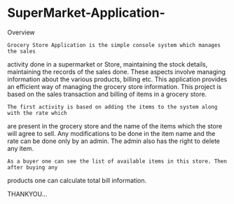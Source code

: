 # SuperMarket-Application-

Overview


    Grocery Store Application is the simple console system which manages the sales
activity done in a supermarket or Store, maintaining the stock details, maintaining the
records of the sales done. These aspects involve managing information about the
various products, billing etc. This application provides an efficient way of managing the
grocery store information. This project is based on the sales transaction and billing of
items in a grocery store.

    The first activity is based on adding the items to the system along with the rate which
are present in the grocery store and the name of the items which the store will agree to
sell. Any modifications to be done in the item name and the rate can be done only by an
admin. The admin also has the right to delete any item.

    As a buyer one can see the list of available items in this store. Then after buying any
products one can calculate total bill information.

THANKYOU...
